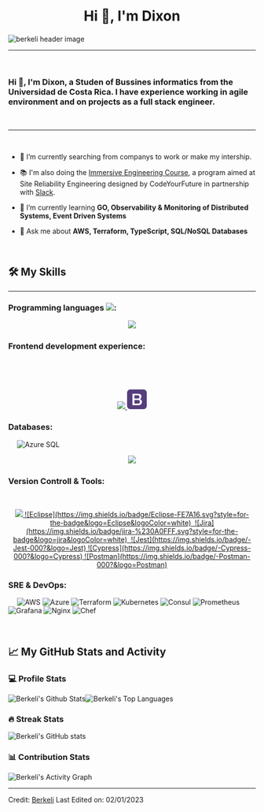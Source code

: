 <h1 align="center">Hi 👋, I'm Dixon</h1>

<img src="https://raw.githubusercontent.com/berkeli/berkeli/main/assets/header.jpg" align="center" alt="berkeli header image">

-------------------
&emsp;
<h3 align="left">Hi 👋, I'm Dixon, a Studen of Bussines informatics from the Universidad de Costa Rica. I have experience working in agile environment and on projects as a full stack engineer.</h3>
&emsp;

-------------------
&emsp;

- 🔭 I’m currently searching from companys to work or make my intership. 
- 📚 I'm also doing the [Immersive Engineering Course](https://github.com/CodeYourFuture/immersive-go-course), a program aimed at Site Reliability Engineering designed by CodeYourFuture in partnership with [Slack](https://slack.com/).

- 🌱 I’m currently learning **GO, Observability & Monitoring of Distributed Systems, Event Driven Systems**

- 💬 Ask me about **AWS, Terraform, TypeScript, SQL/NoSQL Databases**

&emsp;

## 🛠️ My Skills
-------------------
### Programming languages <img src = "https://media2.giphy.com/media/QssGEmpkyEOhBCb7e1/giphy.gif?cid=ecf05e47a0n3gi1bfqntqmob8g9aid1oyj2wr3ds3mg700bl&rid=giphy.gif" width = 32px>:
<!--tech stack icons-->
<p align="center">
  <a href="https://skillicons.dev">
    <img src="https://skillicons.dev/icons?i=html,java,js,py,nodejs&perline=14" />
  </a>
</p>


### Frontend development experience:
&emsp;

&emsp;


<!--tech stack icons-->
<p align="center">
  <a href="https://skillicons.dev">
    <img src="https://skillicons.dev/icons?i=react,ts,laravel,angular,vue,css,html,materialui&perline=14"/>
    <code><img height="40" width="40" src="https://raw.githubusercontent.com/github/explore/80688e429a7d4ef2fca1e82350fe8e3517d3494d/topics/bootstrap/bootstrap.png"></code>
  </a>
</p>





### Databases:
&emsp;
![Azure SQL](https://img.shields.io/badge/Azure_SQL_DB-0078D4?style=for-the-badge&logo=microsoftazure&logoColor=white)



<p align="center">
  <a href="https://skillicons.dev">
    <img src="https://skillicons.dev/icons?i=mysql&perline=14" />
  </a>
</p>


### Version Controll & Tools:
&emsp;
<p align="center">
  <a href="https://skillicons.dev">
    <img src="https://skillicons.dev/icons?i=git,figma,github,postman,vscode,&perline=14" />
    ![Eclipse](https://img.shields.io/badge/Eclipse-FE7A16.svg?style=for-the-badge&logo=Eclipse&logoColor=white)&nbsp;
    ![Jira](https://img.shields.io/badge/jira-%230A0FFF.svg?style=for-the-badge&logo=jira&logoColor=white)&nbsp;
    ![Jest](https://img.shields.io/badge/-Jest-000?&logo=Jest)
![Cypress](https://img.shields.io/badge/-Cypress-000?&logo=Cypress)
    ![Postman](https://img.shields.io/badge/-Postman-000?&logo=Postman)
  </a>
</p>

### SRE & DevOps:
&emsp;
![AWS](https://img.shields.io/badge/-AWS-000?&logo=Amazon-AWS)
![Azure](https://img.shields.io/badge/-Azure-000?&logo=Microsoft-Azure)
![Terraform](https://img.shields.io/badge/-Terraform-000?&logo=Terraform)
![Kubernetes](https://img.shields.io/badge/-Kubernetes-000?&logo=Kubernetes)
![Consul](https://img.shields.io/badge/-Consul-000?&logo=Consul)
![Prometheus](https://img.shields.io/badge/-Prometheus-000?&logo=Prometheus)
![Grafana](https://img.shields.io/badge/-Grafana-000?&logo=Grafana)
![Nginx](https://img.shields.io/badge/-Nginx-000?&logo=Nginx)
![Chef](https://img.shields.io/badge/-Chef-000?&logo=Chef)


&emsp;

## 📈 My GitHub Stats and Activity

### 💻 Profile Stats

<img alt="Berkeli's Github Stats" src="https://github-readme-stats.vercel.app/api/?username=berkeli&show_icons=true&include_all_commits=true&count_private=true&theme=react&hide_border=true&bg_color=1F222E&title_color=F85D7F&icon_color=F8D866" height="192px"/><img alt="Berkeli's Top Languages" src="https://github-readme-stats.vercel.app/api/top-langs/?username=berkeli&langs_count=8&layout=compact&theme=react&hide_border=true&bg_color=1F222E&title_color=F85D7F&icon_color=F8D866" height="192px"/>


### 🔥 Streak Stats

![Berkeli's GitHub stats](https://github-readme-streak-stats.herokuapp.com/?user=berkeli&theme=tokyonight)

### 📊 Contribution Stats

<img alt="Berkeli's Activity Graph" src="https://github-readme-activity-graph.cyclic.app/graph/?username=berkeli&bg_color=1F222E&color=F8D866&line=F85D7F&point=FFFFFF&hide_border=true" />

------
Credit: [Berkeli](https://github.com/Berkeli)
Last Edited on: 02/01/2023
